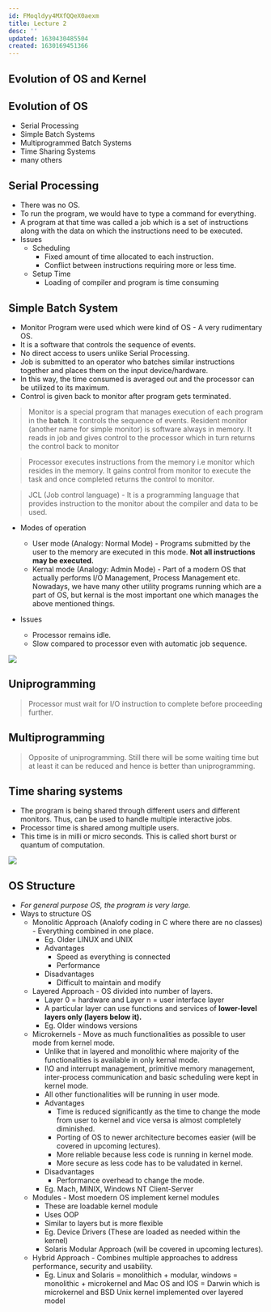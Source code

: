 ```yaml
---
id: FMoqldyy4MXfQQeX0aexm
title: Lecture 2
desc: ''
updated: 1630430485504
created: 1630169451366
---
```

## Evolution of OS and Kernel

## Evolution of OS

- Serial Processing
- Simple Batch Systems
- Multiprogrammed Batch Systems
- Time Sharing Systems
- many others

## Serial Processing

- There was no OS.
- To run the program, we would have to type a command for everything.
- A program at that time was called a job which is a set of instructions along with the data on which the instructions need to be executed.
- Issues
  - Scheduling
    - Fixed amount of time allocated to each instruction.
    - Conflict between instructions requiring more or less time.
  - Setup Time
    - Loading of compiler and program is time consuming

## Simple Batch System

- Monitor Program were used which were kind of OS - A very rudimentary OS.
- It is a software that controls the sequence of events.
- No direct access to users unlike Serial Processing.
- Job is submitted to an operator who batches similar instructions together and places them on the input device/hardware.
- In this way, the time consumed is averaged out and the processor can be utilized to its maximum.
- Control is given back to monitor after program gets terminated.

> Monitor is a special program that manages execution of each program in the **batch**. It controls the sequence of events. Resident monitor (another name for simple monitor) is software always in memory. It reads in job and gives control to the processor which in turn returns the control back to monitor

> Processor executes instructions from the memory i.e monitor which resides in the memory. It gains control from monitor to execute the task and once completed returns the control to monitor.

> JCL (Job control language) - It is a programming language that provides instruction to the monitor about the compiler and data to be used.

- Modes of operation
  - User mode (Analogy: Normal Mode) - Programs submitted by the user to the memory are executed in this mode. **Not all instructions may be executed.**
  - Kernal mode (Analogy: Admin Mode) - Part of a modern OS that actually performs I/O Management, Process Management etc. Nowadays, we have many other utility programs running which are a part of OS, but kernal is the most important one which manages the above mentioned things.

- Issues
  - Processor remains idle.
  - Slow compared to processor even with automatic job sequence.

![](/assets/images/2021-08-28-23-38-27.png)

## Uniprogramming

> Processor must wait for I/O instruction to complete before proceeding further.

## Multiprogramming

> Opposite of uniprogramming. Still there will be some waiting time but at least it can be reduced and hence is better than uniprogramming.

## Time sharing systems

- The program is being shared through different users and different monitors. Thus, can be used to handle multiple interactive jobs.
- Processor time is shared among multiple users.
- This time is in milli or micro seconds. This is called short burst or quantum of computation.

![](/assets/images/2021-08-29-00-06-36.png)

## OS Structure

- _For general purpose OS, the program is very large._
- Ways to structure OS
  - Monolitic Approach (Analofy coding in C where there are no classes) - Everything combined in one place.
    - Eg. Older LINUX and UNIX
    - Advantages
      - Speed as everything is connected
      - Performance
    - Disadvantages
      - Difficult to maintain and modify
  - Layered Approach - OS divided into number of layers.
    - Layer 0 = hardware and Layer n = user interface layer
    - A particular layer can use functions and services of **lower-level layers only (layers below it).**
    - Eg. Older windows versions
  - Microkernels - Move as much functionalities as possible to user mode from kernel mode. 
    - Unlike that in layered and monolithic where majority of the functionalities is available in only kernal mode.
    - I\\O and interrupt management, primitive memory management, inter-process communication and basic scheduling were kept in kernel mode.
    - All other functionalities will be running in user mode.
    - Advantages
      - Time is reduced significantly as the time to change the mode from user to kernel and vice versa is almost completely diminished.
      - Porting of OS to newer architecture becomes easier (will be covered in upcoming lectures).
      - More reliable because less code is running in kernel mode.
      - More secure as less code has to be valudated in kernel.
    - Disadvantages
      - Performance overhead to change the mode.
    - Eg. Mach, MINIX, Windows NT Client-Server
  - Modules - Most moedern OS implement kernel modules
    - These are loadable kernel module
    - Uses OOP
    - Similar to layers but is more flexible
    - Eg. Device Drivers (These are loaded as needed within the kernel)
    - Solaris Modular Approach (will be covered in upcoming lectures).
  - Hybrid Approach - Combines multiple approaches to address performance, security and usability.
    - Eg. Linux and Solaris = monolithich + modular, windows = monolithic + microkernel and Mac OS and IOS = Darwin which is microkernel and BSD Unix kernel implemented over layered model

